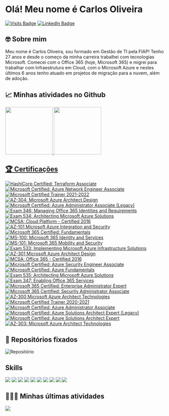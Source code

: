 # Olá! Meu nome é Carlos Oliveira
[![Visits Badge](https://badges.pufler.dev/visits/carlosdoliveira/carlosdoliveira)](https://cloudsquad.com.br)
[![LinkedIn Badge](https://img.shields.io/badge/LinkedIn-Profile-informational?style=flat&logo=linkedin&logoColor=white&color=0D76A8)](https://www.linkedin.com/in/carlosdoliveira/)


## 🤓 Sobre mim

Meu nome é Carlos Oliveira, sou formado em Gestão de TI pela FIAP! Tenho 27 anos e desde o começo da minha carreira trabalhei com tecnologias Microsoft. Comecei com o Office 365 (hoje, Microsoft 365) e migrei para trabalhar com Infraestrutura em Cloud, com o Microsoft Azure e nestes últimos 6 anos tenho atuado em projetos de migração para a nuvem, além de adoção.

## 📈 Minhas atividades no Github
<div>
  <a href="https://github.com/carlosdoliveira">
  <img height="150em" src="https://github-readme-stats.vercel.app/api?username=carlosdoliveira&count_private=true&show_icons=true&theme=onedark&include_all_commits=true&locale=pt-br"/>
  <img height="150em" src="https://github-readme-stats.vercel.app/api/top-langs/?username=carlosdoliveira&count_private=true&show_icons=true&theme=onedark&layout=compact&hide=less,hack&locale=pt-br" />
</div>

## 🏆 Certificações

<div style="display: inline_block">
<!--START_SECTION:badges-->

[![HashiCorp Certified: Terraform Associate](https://images.credly.com/size/110x110/images/99289602-861e-4929-8277-773e63a2fa6f/image.png)](http://www.credly.com/badges/160c71eb-1b9d-427f-a39b-a51ab884691c "HashiCorp Certified: Terraform Associate")
[![Microsoft Certified: Azure Network Engineer Associate](https://images.credly.com/size/110x110/images/c3a2e51d-7984-48cc-a4cb-88d4e8487037/azure-network-engineer-associate-600x600.png)](http://www.credly.com/badges/e01aa6db-5ba7-46bc-9f93-00fb7a559553 "Microsoft Certified: Azure Network Engineer Associate")
[![Microsoft Certified Trainer 2021-2022](https://images.credly.com/size/110x110/images/a6ea4416-4f34-4a85-bc24-eb3fe32fd241/MCT-Microsoft_Certified_Trainer-600x600.png)](http://www.credly.com/badges/04d961b7-3f01-4e01-afc9-8912eab72af9 "Microsoft Certified Trainer 2021-2022")
[![AZ-304: Microsoft Azure Architect Design](https://images.credly.com/size/110x110/images/bfdff01e-a9dd-41fc-9301-8a90585c19bb/EXAM-Expert-AZ-304-600x600.png)](http://www.credly.com/badges/22f51e42-cf96-4022-a985-5ba1b2a9e5ed "AZ-304: Microsoft Azure Architect Design")
[![Microsoft Certified: Azure Administrator Associate (Legacy)](https://images.credly.com/size/110x110/images/f39519e4-fc12-4296-9a20-28d0a3755171/azure-administrator-associate.png)](http://www.credly.com/badges/9399f1c4-6afc-4ed8-a325-3550fa956a24 "Microsoft Certified: Azure Administrator Associate (Legacy)")
[![Exam 346: Managing Office 365 Identities and Requirements](https://images.credly.com/size/110x110/images/68236c47-bc97-4db0-8843-135f3ec8da53/Managing_Office_365_Identities_and_Requirements-01.png)](http://www.credly.com/badges/949bc8aa-b7e9-45d3-854d-19b4babb80d1 "Exam 346: Managing Office 365 Identities and Requirements")
[![Exam 534: Architecting Microsoft Azure Solutions](https://images.credly.com/size/110x110/images/8c6dbe49-15cf-4982-9406-ec65b75a4576/Microsoft_Exam534.png)](http://www.credly.com/badges/9a02c431-ab1b-465b-a91d-153def14dac7 "Exam 534: Architecting Microsoft Azure Solutions")
[![MCSA: Cloud Platform - Certified 2016](https://images.credly.com/size/110x110/images/a5873bc2-5dc0-4f52-9337-cbf879219d82/MCSA_Cloud_Platform-01.png)](http://www.credly.com/badges/04cf82a1-08fd-46f5-ada3-39043fc89fc6 "MCSA: Cloud Platform - Certified 2016")
[![AZ-101 Microsoft Azure Integration and Security](https://images.credly.com/size/110x110/images/51257c76-bf3c-4a65-85f7-cd25c7897396/exam-az101.png)](http://www.credly.com/badges/d8aae518-dbbe-4662-acb2-4a4d9ee31034 "AZ-101 Microsoft Azure Integration and Security")
[![Microsoft 365 Certified: Fundamentals](https://images.credly.com/size/110x110/images/5c96fc59-1174-4dd0-a5c1-56772e38d8c7/microsoft365-fundamentals-600x600.png)](http://www.credly.com/badges/4e04fe00-649c-468a-bbf4-fba869b01eb3 "Microsoft 365 Certified: Fundamentals")
[![MS-100: Microsoft 365 Identity and Services](https://images.credly.com/size/110x110/images/0c7981d8-e5c6-44c9-8bd6-563664c609cd/exam-ms100-600x600.png)](http://www.credly.com/badges/415f210d-30fd-4dc4-8789-a64015df7649 "MS-100: Microsoft 365 Identity and Services")
[![MS-101: Microsoft 365 Mobility and Security](https://images.credly.com/size/110x110/images/f5aaf5dc-9ef4-4ecd-8886-a68c83e32fc5/exam-ms100_1-600x600.png)](http://www.credly.com/badges/bfe5e043-4f8e-435f-8ca6-f2bb8fe620c5 "MS-101: Microsoft 365 Mobility and Security")
[![Exam 533: Implementing Microsoft Azure Infrastructure Solutions](https://images.credly.com/size/110x110/images/903f1857-34da-40a0-9316-d1e2b48cd34d/Microsoft_Exam533.png)](http://www.credly.com/badges/66e0c9c5-a157-4a16-8815-df47766e317e "Exam 533: Implementing Microsoft Azure Infrastructure Solutions")
[![AZ-301 Microsoft Azure Architect Design](https://images.credly.com/size/110x110/images/28004779-9175-4fc8-be6f-448663c9422b/exam-az301-600x600.png)](http://www.credly.com/badges/2bcf75f4-9f16-41f0-ad00-9cd109629fd1 "AZ-301 Microsoft Azure Architect Design")
[![MCSA: Office 365 - Certified 2016](https://images.credly.com/size/110x110/images/83c02517-2555-4ff7-90b7-990d8e720cca/MCSA_Office_365-01.png)](http://www.credly.com/badges/c4b61060-447b-414d-a0ab-81a32fd8c612 "MCSA: Office 365 - Certified 2016")
[![Microsoft Certified: Azure Security Engineer Associate](https://images.credly.com/size/110x110/images/1ad16b6f-2c71-4a2e-ae74-ec69c4766039/azure-security-engineer-associate600x600.png)](http://www.credly.com/badges/b4f697ec-eb4e-4dc0-9847-b2ed01361190 "Microsoft Certified: Azure Security Engineer Associate")
[![Microsoft Certified: Azure Fundamentals](https://images.credly.com/size/110x110/images/be8fcaeb-c769-4858-b567-ffaaa73ce8cf/image.png)](http://www.credly.com/badges/31958b06-412b-48f1-8052-87773f3c8135 "Microsoft Certified: Azure Fundamentals")
[![Exam 535: Architecting Microsoft Azure Solutions](https://images.credly.com/size/110x110/images/f0f3e598-029a-46a2-b1f2-1ff851f2e8e5/Microsoft_Exam534.png)](http://www.credly.com/badges/6137ba52-6a81-40f9-9e66-a3c0d4b5b59c "Exam 535: Architecting Microsoft Azure Solutions")
[![Exam 347: Enabling Office 365 Services](https://images.credly.com/size/110x110/images/3c0854c4-466c-4e77-92a3-50cc667634fb/Enabling_Office_365_Services-01.png)](http://www.credly.com/badges/bad085bd-6d12-4b90-88a4-86eef7c6a625 "Exam 347: Enabling Office 365 Services")
[![Microsoft 365 Certified: Enterprise Administrator Expert](https://images.credly.com/size/110x110/images/dfa4cb20-16ed-42ca-90a5-6528b62ee651/microsoft365-enterprise-adminstrator-expert-600x600.png)](http://www.credly.com/badges/122372a1-5920-4157-9e2b-a57d80bce04c "Microsoft 365 Certified: Enterprise Administrator Expert")
[![Microsoft 365 Certified: Security Administrator Associate](https://images.credly.com/size/110x110/images/e1b12077-7be7-493a-8b7a-afa6e58182ce/microsoft365-security-administrator-associate-600x600.png)](http://www.credly.com/badges/b250cf08-9082-4890-9859-4ece70ef6964 "Microsoft 365 Certified: Security Administrator Associate")
[![AZ-300 Microsoft Azure Architect Technologies](https://images.credly.com/size/110x110/images/c66ddfa8-4e9d-41e4-bf98-244a4d55a14e/exam-az300-600x600.png)](http://www.credly.com/badges/2f1acf41-3731-42c3-8bf6-9d2370f3a6ce "AZ-300 Microsoft Azure Architect Technologies")
[![Microsoft Certified Trainer 2020-2021](https://images.credly.com/size/110x110/images/c325c7c0-5fa6-4e59-be29-cd13c9417549/MCT-Microsoft_Certified_Trainer.png)](http://www.credly.com/badges/e1c2fa73-d2c0-4196-af6b-adfd5e7c88e6 "Microsoft Certified Trainer 2020-2021")
[![Microsoft Certified: Azure Administrator Associate](https://images.credly.com/size/110x110/images/336eebfc-0ac3-4553-9a67-b402f491f185/azure-administrator-associate-600x600.png)](http://www.credly.com/badges/90dab5b7-dbf8-4e04-9de9-52d4e18245ab "Microsoft Certified: Azure Administrator Associate")
[![Microsoft Certified: Azure Solutions Architect Expert (Legacy)](https://images.credly.com/size/110x110/images/649069f9-27f1-4d2b-92bc-c674bc67bd02/azure-solutions-architect-expert-600x600.png)](http://www.credly.com/badges/f3bf3936-d9d7-40ac-ac44-e7e36e037ff7 "Microsoft Certified: Azure Solutions Architect Expert (Legacy)")
[![Microsoft Certified: Azure Solutions Architect Expert](https://images.credly.com/size/110x110/images/987adb7e-49be-4e24-b67e-55986bd3fe66/azure-solutions-architect-expert-600x600.png)](http://www.credly.com/badges/dfdde2d5-576d-4312-ac91-e9006b2cbbb3 "Microsoft Certified: Azure Solutions Architect Expert")
[![AZ-303: Microsoft Azure Architect Technologies](https://images.credly.com/size/110x110/images/285339cc-675a-4b1a-bdd9-283868af2fc8/EXAM-Expert-AZ-303-600x600.png)](http://www.credly.com/badges/7b10325f-ec4e-4073-a664-60874a194d0c "AZ-303: Microsoft Azure Architect Technologies")
<!--END_SECTION:badges-->
  
## 📌 Repositórios fixados
![Repositório](https://github-readme-stats.vercel.app/api/pin/?username=carlosdoliveira&repo=terraform-landing-zone&theme=onedark)

## Skills
![](https://img.shields.io/badge/Tools-Docker-informational?style=flat&logo=docker&logoColor=white&color=4AB197)
![](https://img.shields.io/badge/Tools-NGINX-informational?style=flat&logo=nginx&logoColor=white&color=4AB197)
![](https://img.shields.io/badge/Tools-GitHub-informational?style=flat&logo=GitHub&logoColor=white&color=4AB197)
![](https://img.shields.io/badge/Tools-Azure%20Devops-informational?style=flat&logo=azuredevops&logoColor=white&color=0078D7)
![](https://img.shields.io/badge/IaC-Terraform-informational?style=flat&logo=terraform&logoColor=white&color=7B42BC)
![](https://img.shields.io/badge/IaC-Ansible-informational?style=flat&logo=ansible&logoColor=white&color=EE0000)
![](https://img.shields.io/badge/Clouds-Microsoft%20Azure-informational?style=flat&logo=microsoftazure&logoColor=white&color=0078D4)
![](https://img.shields.io/badge/Clouds-GCP-informational?style=flat&logo=googlecloud&logoColor=white&color=4285F4)
![](https://img.shields.io/badge/Languages-Python-informational?style=flat&logo=python&logoColor=white&color=3776AB)
![](https://img.shields.io/badge/Languages-Powershell-informational?style=flat&logo=powershell&logoColor=white&color=5391FE)

## 👩🏻‍💻 Minhas últimas atividades 
[![](https://github-readme-stats.vercel.app/api/wakatime?username=carlosdoliveira&theme=onedark&compact=true)](https://github.com/carlosdoliveira/carlosdoliveira)
